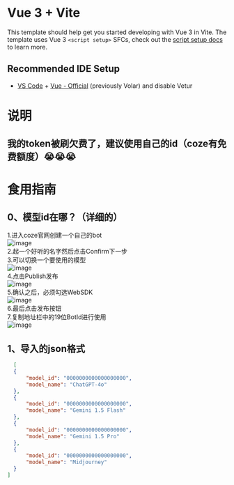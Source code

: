 # Vue 3 + Vite

This template should help get you started developing with Vue 3 in Vite. The template uses Vue 3 `<script setup>` SFCs, check out the [script setup docs](https://v3.vuejs.org/api/sfc-script-setup.html#sfc-script-setup) to learn more.

## Recommended IDE Setup

- [VS Code](https://code.visualstudio.com/) + [Vue - Official](https://marketplace.visualstudio.com/items?itemName=Vue.volar) (previously Volar) and disable Vetur

# 说明

## 我的token被刷欠费了，建议使用自己的id（coze有免费额度）😭😭😭

# 食用指南

## 0、模型id在哪？（详细的）
  1.进入coze官网创建一个自己的bot<br>
  ![image](https://github.com/haoxiang6436/coze-chat/assets/91372056/fac67c0e-271c-4c35-afaf-c9ab6db60972)<br>
  2.起一个好听的名字然后点击Confirm下一步<br>
  3.可以切换一个要使用的模型<br>
  ![image](https://github.com/haoxiang6436/coze-chat/assets/91372056/247cda4d-7f21-416b-8d85-884cab3bdae6)<br>
  4.点击Publish发布<br>
  ![image](https://github.com/haoxiang6436/coze-chat/assets/91372056/742ed911-43f2-4f57-9408-425dff54d3f5)<br>
  5.确认之后，必须勾选WebSDK<br>
  ![image](https://github.com/haoxiang6436/coze-chat/assets/91372056/dccaca18-cd4a-406c-a0a9-96d688fd24ae)<br>
  6.最后点击发布按钮<br>
  7.复制地址栏中的19位BotId进行使用<br>
  ![image](https://github.com/haoxiang6436/coze-chat/assets/91372056/4ae55788-9232-4ac5-a6b1-f43e86e7f5ef)<br>



## 1、导入的json格式
```json
  [
  {
      "model_id": "0000000000000000000",
      "model_name": "ChatGPT-4o"
  },
  {
      "model_id": "0000000000000000000",
      "model_name": "Gemini 1.5 Flash"
  },
  {
      "model_id": "0000000000000000000",
      "model_name": "Gemini 1.5 Pro"
  },
  {
      "model_id": "0000000000000000000",
      "model_name": "Midjourney"
  }
]
```
